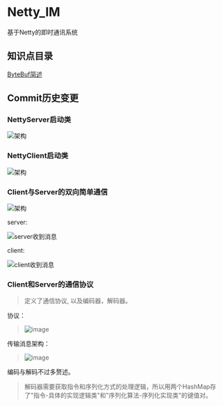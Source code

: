# Netty_IM
基于Netty的即时通讯系统

## 知识点目录
[ByteBuf简述](https://github.com/DanielCorleone2001/Netty_IM/blob/main/ByteBuf.md)
## Commit历史变更
### NettyServer启动类

![架构](https://tva3.sinaimg.cn/large/0085EwgIgy1gsdb0j4m3oj30l70dbwf3.jpg)

### NettyClient启动类
![架构](https://tvax1.sinaimg.cn/large/0085EwgIgy1gsdc4ovk9oj30iu0bsdg9.jpg)

### Client与Server的双向简单通信
![架构](https://tva4.sinaimg.cn/large/0085EwgIgy1gsddc4z6naj30qe0pomzo.jpg)

server:

![server收到消息](https://tva1.sinaimg.cn/large/0085EwgIgy1gsddd6n52cj30fs03ujrk.jpg)

client:

![client收到消息](https://tva2.sinaimg.cn/large/0085EwgIgy1gsdddsqj5ej30hf04gmxe.jpg)

### Client和Server的通信协议
>定义了通信协议, 以及编码器，解码器。

协议：
> ![image](https://tvax1.sinaimg.cn/large/0085EwgIgy1gsejzdr8v2j30yg053q4i.jpg)

传输消息架构：
>![image](https://tvax4.sinaimg.cn/large/0085EwgIgy1gsek64rfxzj30io0h80tp.jpg)

编码与解码不过多赘述。
>解码器需要获取指令和序列化方式的处理逻辑，所以用两个HashMap存了"指令-具体的实现逻辑类"和"序列化算法-序列化实现类"的键值对。
